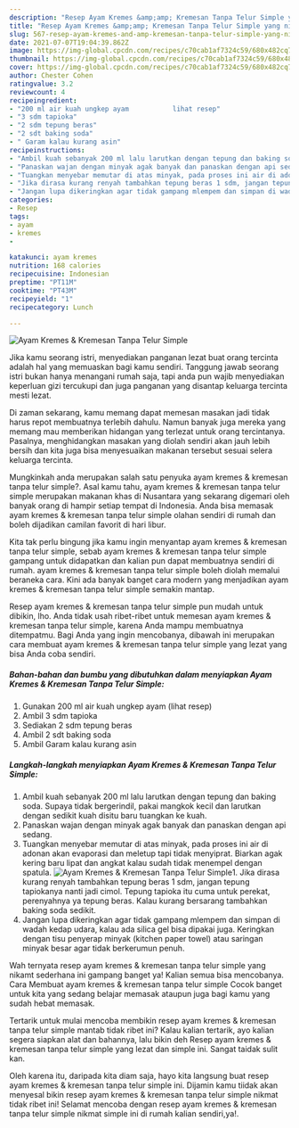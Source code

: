 ```yaml
---
description: "Resep Ayam Kremes &amp;amp; Kremesan Tanpa Telur Simple yang nikmat Untuk Jualan"
title: "Resep Ayam Kremes &amp;amp; Kremesan Tanpa Telur Simple yang nikmat Untuk Jualan"
slug: 567-resep-ayam-kremes-and-amp-kremesan-tanpa-telur-simple-yang-nikmat-untuk-jualan
date: 2021-07-07T19:04:39.862Z
image: https://img-global.cpcdn.com/recipes/c70cab1af7324c59/680x482cq70/ayam-kremes-kremesan-tanpa-telur-simple-foto-resep-utama.jpg
thumbnail: https://img-global.cpcdn.com/recipes/c70cab1af7324c59/680x482cq70/ayam-kremes-kremesan-tanpa-telur-simple-foto-resep-utama.jpg
cover: https://img-global.cpcdn.com/recipes/c70cab1af7324c59/680x482cq70/ayam-kremes-kremesan-tanpa-telur-simple-foto-resep-utama.jpg
author: Chester Cohen
ratingvalue: 3.2
reviewcount: 4
recipeingredient:
- "200 ml air kuah ungkep ayam           lihat resep"
- "3 sdm tapioka"
- "2 sdm tepung beras"
- "2 sdt baking soda"
- " Garam kalau kurang asin"
recipeinstructions:
- "Ambil kuah sebanyak 200 ml lalu larutkan dengan tepung dan baking soda. Supaya tidak bergerindil, pakai mangkok kecil dan larutkan dengan sedikit kuah disitu baru tuangkan ke kuah."
- "Panaskan wajan dengan minyak agak banyak dan panaskan dengan api sedang."
- "Tuangkan menyebar memutar di atas minyak, pada proses ini air di adonan akan evaporasi dan meletup tapi tidak menyiprat. Biarkan agak kering baru lipat dan angkat kalau sudah tidak menempel dengan spatula."
- "Jika dirasa kurang renyah tambahkan tepung beras 1 sdm, jangan tepung tapiokanya nanti jadi cimol. Tepung tapioka itu cuma untuk perekat, perenyahnya ya tepung beras. Kalau kurang bersarang tambahkan baking soda sedikit."
- "Jangan lupa dikeringkan agar tidak gampang mlempem dan simpan di wadah kedap udara, kalau ada silica gel bisa dipakai juga. Keringkan dengan tisu penyerap minyak (kitchen paper towel) atau saringan minyak besar agar tidak berkerumun penuh."
categories:
- Resep
tags:
- ayam
- kremes
- 

katakunci: ayam kremes  
nutrition: 168 calories
recipecuisine: Indonesian
preptime: "PT11M"
cooktime: "PT43M"
recipeyield: "1"
recipecategory: Lunch

---
```



![Ayam Kremes &amp; Kremesan Tanpa Telur Simple](https://img-global.cpcdn.com/recipes/c70cab1af7324c59/680x482cq70/ayam-kremes-kremesan-tanpa-telur-simple-foto-resep-utama.jpg)

Jika kamu seorang istri, menyediakan panganan lezat buat orang tercinta adalah hal yang memuaskan bagi kamu sendiri. Tanggung jawab seorang istri bukan hanya menangani rumah saja, tapi anda pun wajib menyediakan keperluan gizi tercukupi dan juga panganan yang disantap keluarga tercinta mesti lezat.

Di zaman  sekarang, kamu memang dapat memesan masakan jadi tidak harus repot membuatnya terlebih dahulu. Namun banyak juga mereka yang memang mau memberikan hidangan yang terlezat untuk orang tercintanya. Pasalnya, menghidangkan masakan yang diolah sendiri akan jauh lebih bersih dan kita juga bisa menyesuaikan makanan tersebut sesuai selera keluarga tercinta. 



Mungkinkah anda merupakan salah satu penyuka ayam kremes &amp; kremesan tanpa telur simple?. Asal kamu tahu, ayam kremes &amp; kremesan tanpa telur simple merupakan makanan khas di Nusantara yang sekarang digemari oleh banyak orang di hampir setiap tempat di Indonesia. Anda bisa memasak ayam kremes &amp; kremesan tanpa telur simple olahan sendiri di rumah dan boleh dijadikan camilan favorit di hari libur.

Kita tak perlu bingung jika kamu ingin menyantap ayam kremes &amp; kremesan tanpa telur simple, sebab ayam kremes &amp; kremesan tanpa telur simple gampang untuk didapatkan dan kalian pun dapat membuatnya sendiri di rumah. ayam kremes &amp; kremesan tanpa telur simple boleh diolah memalui beraneka cara. Kini ada banyak banget cara modern yang menjadikan ayam kremes &amp; kremesan tanpa telur simple semakin mantap.

Resep ayam kremes &amp; kremesan tanpa telur simple pun mudah untuk dibikin, lho. Anda tidak usah ribet-ribet untuk memesan ayam kremes &amp; kremesan tanpa telur simple, karena Anda mampu membuatnya ditempatmu. Bagi Anda yang ingin mencobanya, dibawah ini merupakan cara membuat ayam kremes &amp; kremesan tanpa telur simple yang lezat yang bisa Anda coba sendiri.

<!--inarticleads1-->

##### Bahan-bahan dan bumbu yang dibutuhkan dalam menyiapkan Ayam Kremes &amp; Kremesan Tanpa Telur Simple:

1. Gunakan 200 ml air kuah ungkep ayam           (lihat resep)
1. Ambil 3 sdm tapioka
1. Sediakan 2 sdm tepung beras
1. Ambil 2 sdt baking soda
1. Ambil  Garam kalau kurang asin




<!--inarticleads2-->

##### Langkah-langkah menyiapkan Ayam Kremes &amp; Kremesan Tanpa Telur Simple:

1. Ambil kuah sebanyak 200 ml lalu larutkan dengan tepung dan baking soda. Supaya tidak bergerindil, pakai mangkok kecil dan larutkan dengan sedikit kuah disitu baru tuangkan ke kuah.
1. Panaskan wajan dengan minyak agak banyak dan panaskan dengan api sedang.
1. Tuangkan menyebar memutar di atas minyak, pada proses ini air di adonan akan evaporasi dan meletup tapi tidak menyiprat. Biarkan agak kering baru lipat dan angkat kalau sudah tidak menempel dengan spatula.
<img src="https://img-global.cpcdn.com/steps/1f0e72b204085fe2/160x128cq70/ayam-kremes-kremesan-tanpa-telur-simple-langkah-memasak-3-foto.jpg" alt="Ayam Kremes &amp; Kremesan Tanpa Telur Simple">1. Jika dirasa kurang renyah tambahkan tepung beras 1 sdm, jangan tepung tapiokanya nanti jadi cimol. Tepung tapioka itu cuma untuk perekat, perenyahnya ya tepung beras. Kalau kurang bersarang tambahkan baking soda sedikit.
1. Jangan lupa dikeringkan agar tidak gampang mlempem dan simpan di wadah kedap udara, kalau ada silica gel bisa dipakai juga. Keringkan dengan tisu penyerap minyak (kitchen paper towel) atau saringan minyak besar agar tidak berkerumun penuh.




Wah ternyata resep ayam kremes &amp; kremesan tanpa telur simple yang nikamt sederhana ini gampang banget ya! Kalian semua bisa mencobanya. Cara Membuat ayam kremes &amp; kremesan tanpa telur simple Cocok banget untuk kita yang sedang belajar memasak ataupun juga bagi kamu yang sudah hebat memasak.

Tertarik untuk mulai mencoba membikin resep ayam kremes &amp; kremesan tanpa telur simple mantab tidak ribet ini? Kalau kalian tertarik, ayo kalian segera siapkan alat dan bahannya, lalu bikin deh Resep ayam kremes &amp; kremesan tanpa telur simple yang lezat dan simple ini. Sangat taidak sulit kan. 

Oleh karena itu, daripada kita diam saja, hayo kita langsung buat resep ayam kremes &amp; kremesan tanpa telur simple ini. Dijamin kamu tiidak akan menyesal bikin resep ayam kremes &amp; kremesan tanpa telur simple nikmat tidak ribet ini! Selamat mencoba dengan resep ayam kremes &amp; kremesan tanpa telur simple nikmat simple ini di rumah kalian sendiri,ya!.

